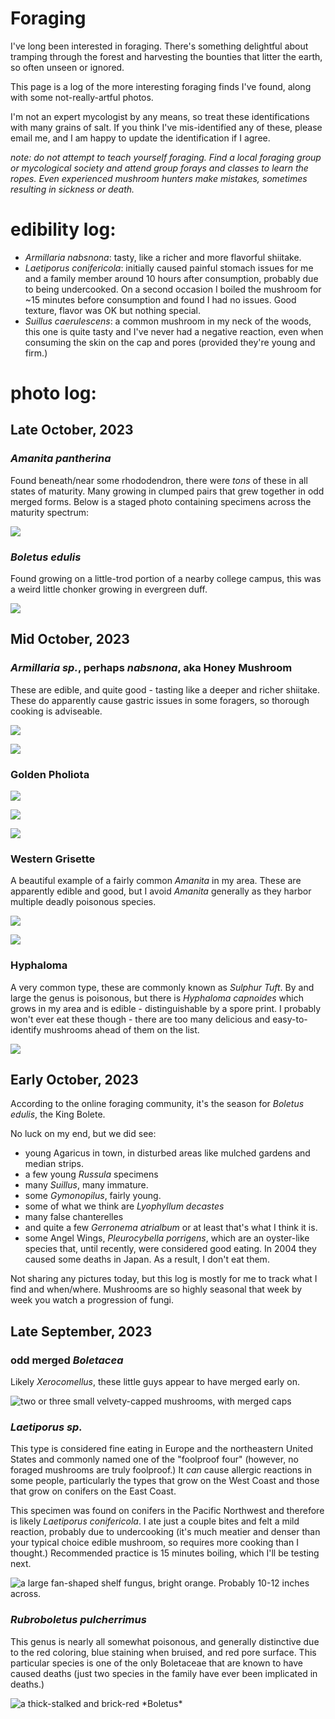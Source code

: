 # Foraging

I've long been interested in foraging. There's something delightful about tramping through the forest and harvesting the bounties that litter the earth, so often unseen or ignored.

This page is a log of the more interesting foraging finds I've found, along with some not-really-artful photos.

I'm not an expert mycologist by any means, so treat these identifications with many grains of salt. If you think I've mis-identified any of these, please email me, and I am happy to update the identification if I agree.

*note: do not attempt to teach yourself foraging. Find a local foraging group or mycological society and attend group forays and classes to learn the ropes. Even experienced mushroom hunters make mistakes, sometimes resulting in sickness or death.*

# edibility log:

- *Armillaria nabsnona*: tasty, like a richer and more flavorful shiitake.
- *Laetiporus conifericola*: initially caused painful stomach issues for me and a family member around 10 hours after consumption, probably due to being undercooked. On a second occasion I boiled the mushroom for ~15 minutes before consumption and found I had no issues. Good texture, flavor was OK but nothing special.
- *Suillus caerulescens*: a common mushroom in my neck of the woods, this one is quite tasty and I've never had a negative reaction, even when consuming the skin on the cap and pores (provided they're young and firm.)

# photo log:

## Late October, 2023

### *Amanita pantherina*

Found beneath/near some rhododendron, there were *tons* of these in all states of maturity. Many growing in clumped pairs that grew together in odd merged forms. Below is a staged photo containing specimens across the maturity spectrum:

![](/assets/photos/mushrooms/amanita-pantherina-study.jpg)

### *Boletus edulis*

Found growing on a little-trod portion of a nearby college campus, this was a weird little chonker growing in evergreen duff.

![](/assets/photos/mushrooms/weird-little-bolete-chonker.jpg)


## Mid October, 2023

### *Armillaria sp.*, perhaps *nabsnona*, aka Honey Mushroom

These are edible, and quite good - tasting like a deeper and richer shiitake. These do apparently cause gastric issues in some foragers, so thorough cooking is adviseable.

![](/assets/photos/mushrooms/armillaria-cap.jpg)

![](/assets/photos/mushrooms/armillaria-underside.jpg)

### Golden Pholiota

![](/assets/photos/mushrooms/golden-pholiota-cap.jpg)

![](/assets/photos/mushrooms/golden-pholiota-gills.jpg)

![](/assets/photos/mushrooms/golden-pholiota-main.jpg)

### Western Grisette

A beautiful example of a fairly common *Amanita* in my area. These are apparently edible and good, but I avoid *Amanita* generally as they harbor multiple deadly poisonous species.

![](/assets/photos/mushrooms/grisette-main.jpg)

![](/assets/photos/mushrooms/grisette-underside.jpg)

### Hyphaloma

A very common type, these are commonly known as *Sulphur Tuft*. By and large the genus is poisonous, but there is *Hyphaloma capnoides* which grows in my area and is edible - distinguishable by a spore print. I probably won't ever eat these though - there are too many delicious and easy-to-identify mushrooms ahead of them on the list.

![](/assets/photos/mushrooms/hyphaloma.jpg)

## Early October, 2023

According to the online foraging community, it's the season for *Boletus edulis*, the King Bolete.

No luck on my end, but we did see:

- young Agaricus in town, in disturbed areas like mulched gardens and median strips.
- a few young *Russula* specimens
- many *Suillus*, many immature.
- some *Gymonopilus*, fairly young.
- some of what we think are *Lyophyllum decastes*
- many false chanterelles
- and quite a few *Gerronema atrialbum* or at least that's what I think it is.
- some Angel Wings, *Pleurocybella porrigens*, which are an oyster-like species that, until recently, were considered good eating. In 2004 they caused some deaths in Japan. As a result, I don't eat them.

Not sharing any pictures today, but this log is mostly for me to track what I find and when/where. Mushrooms are so highly seasonal that week by week you watch a progression of fungi.

<!-- bloom lake trailhead, nehalem bay state park -->

## Late September, 2023

### odd merged *Boletacea*

Likely *Xerocomellus*, these little guys appear to have merged early on.

![](/assets/photos/mushrooms/merged-xerocomellus.jpg "two or three small velvety-capped mushrooms, with merged caps")

### *Laetiporus sp.*

This type is considered fine eating in Europe and the northeastern United States and commonly named one of the "foolproof four" (however, no foraged mushrooms are truly foolproof.) It *can* cause allergic reactions in some people, particularly the types that grow on the West Coast and those that grow on conifers on the East Coast.

This specimen was found on conifers in the Pacific Northwest and therefore is likely *Laetiporus conifericola*. I ate just a couple bites and felt a mild reaction, probably due to undercooking (it's much meatier and denser than your typical choice edible mushroom, so requires more cooking than I thought.) Recommended practice is 15 minutes boiling, which I'll be testing next.

![](/assets/photos/mushrooms/cotw.jpg "a large fan-shaped shelf fungus, bright orange. Probably 10-12 inches across.")

### *Rubroboletus pulcherrimus*

This genus is nearly all somewhat poisonous, and generally distinctive due to the red coloring, blue staining when bruised, and red pore surface. This particular species is one of the only Boletaceae that are known to have caused deaths (just two species in the family have ever been implicated in deaths.)

![](/assets/photos/mushrooms/rubruboletus.jpg "a thick-stalked and brick-red *Boletus*")

<!-- nehalem bay state park, oswald west state park -->
